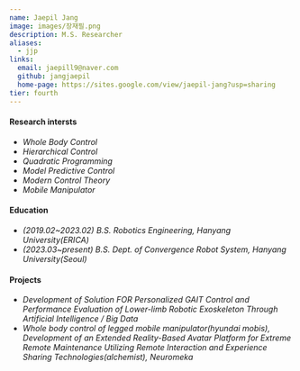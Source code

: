 ```yaml
---
name: Jaepil Jang
image: images/장재필.png
description: M.S. Researcher
aliases:
  - jjp
links:
  email: jaepill9@naver.com
  github: jangjaepil
  home-page: https://sites.google.com/view/jaepil-jang?usp=sharing
tier: fourth
---
```

#### **Research intersts**
- *Whole Body Control* 
- *Hierarchical Control*
- *Quadratic Programming*
- *Model Predictive Control*
- *Modern Control Theory*
- *Mobile Manipulator*



#### **Education**
- *(2019.02~2023.02) B.S. Robotics Engineering, Hanyang University(ERICA)*
- *(2023.03~present) B.S. Dept. of Convergence Robot System, Hanyang University(Seoul)*


#### **Projects**
- *Development of Solution FOR Personalized GAIT Control and Performance Evaluation of Lower-limb Robotic Exoskeleton Through Artificial Intelligence / Big Data*
- *Whole body control of legged mobile manipulator(hyundai mobis), Development of an Extended Reality-Based Avatar Platform for Extreme Remote Maintenance Utilizing Remote Interaction and Experience Sharing Technologies(alchemist), Neuromeka*